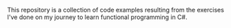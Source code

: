 This repository is a collection of code examples resulting from the exercises I've done on my journey to learn functional programming in C#.
